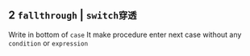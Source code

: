 ## 2 `fallthrough` | `switch穿透` 
Write in bottom of `case` 
It make procedure enter next case without any `condition` or `expression` 
